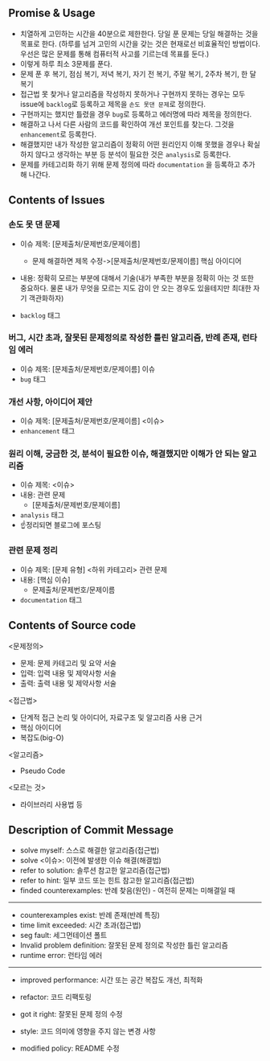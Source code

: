## Promise & Usage

- 치열하게 고민하는 시간을 40분으로 제한한다. 당일 푼 문제는 당일 해결하는 것을 목표로 한다. (하루를 넘겨 고민의 시간을 갖는 것은 현재로선 비효율적인 방법이다. 우선은 많은 문제를 통해 컴퓨터적 사고를 기르는데 목표를 둔다.)
- 이렇게 하루 최소 3문제를 푼다.
- 문제 푼 후 복기, 점심 복기, 저녁 복기, 자기 전 복기, 주말 복기, 2주차 복기, 한 달 복기
- 접근법 못 찾거나 알고리즘을 작성하지 못하거나 구현까지 못하는 경우는 모두 issue에 `backlog`로 등록하고 제목을 `손도 못댄 문제`로 정의한다.
- 구현까지는 했지만 틀렸을 경우 `bug`로 등록하고 에러명에 따라 제목을 정의한다.
- 해결하고 나서 다른 사람의 코드를 확인하여 개선 포인트를 찾는다. 그것을 `enhancement`로 등록한다.
- 해결했지만 내가 작성한 알고리즘이 정확히 어떤 원리인지 이해 못했을 경우나 확실하지 않다고 생각하는 부분 등 분석이 필요한 것은 `analysis`로 등록한다.
- 문제를 카테고리화 하기 위해 문제 정의에 따라 `documentation` 을 등록하고 추가해 나간다.

## Contents of Issues

### 손도 못 댄 문제

- 이슈 제목: [문제출처/문제번호/문제이름]
  
  - 문제 해결하면 제목 수정->[문제출처/문제번호/문제이름] 핵심 아이디어
  
- 내용: 정확히 모르는 부분에 대해서 기술(내가 부족한 부분을 정확히 아는 것 또한 중요하다. 물론 내가 무엇을 모르는 지도 감이 안 오는 경우도 있을테지만 최대한 자기 객관화하자)

- `backlog` 태그

  

### 버그, 시간 초과, 잘못된 문제정의로 작성한 틀린 알고리즘, 반례 존재, 런타임 에러

- 이슈 제목: [문제출처/문제번호/문제이름] 이슈
- `bug` 태그

### 개선 사항, 아이디어 제안 

- 이슈 제목: [문제출처/문제번호/문제이름] <이슈>
- `enhancement` 태그

### 원리 이해, 궁금한 것, 분석이 필요한 이슈, 해결했지만 이해가 안 되는 알고리즘

- 이슈 제목: <이슈>
- 내용: 관련 문제
  - [문제출처/문제번호/문제이름] 
- `analysis` 태그
- ☝정리되면 블로그에 포스팅

### 관련 문제 정리 

- 이슈 제목: [문제 유형] <하위 카테고리> 관련 문제
- 내용: [핵심 이슈]
  - 문제출처/문제번호/문제이름
- `documentation` 태그

## Contents of Source code

<문제정의>

- 문제: 문제 카테고리 및 요약 서술
- 입력: 입력 내용 및 제약사항 서술
- 출력: 출력 내용 및 제약사항 서술

<접근법>

- 단계적 접근 논리 및 아이디어, 자료구조 및 알고리즘 사용 근거
- 핵심 아이디어
- 복잡도(big-O)

<알고리즘>

- Pseudo Code

<모르는 것>

- 라이브러리 사용법 등

## Description of Commit Message

- solve myself: 스스로 해결한 알고리즘(접근법)
- solve <이슈>: 이전에 발생한 이슈 해결(해결법)
- refer to solution: 솔루션 참고한 알고리즘(접근법)
- refer to hint: 일부 코드 또는 힌트 참고한 알고리즘(접근법)
- finded counterexamples: 반례 찾음(원인) - 여전히 문제는 미해결일 때

---

- counterexamples exist: 반례 존재(반례 특징)
- time limit exceeded: 시간 초과(접근법)
- seg fault: 세그먼테이션 폴트
- Invalid problem definition: 잘못된 문제 정의로 작성한 틀린 알고리즘
- runtime error: 런타임 에러

---

- improved performance: 시간 또는 공간 복잡도 개선, 최적화

- refactor: 코드 리팩토링

- got it right: 잘못된 문제 정의 수정

- style: 코드 의미에 영향을 주지 않는 변경 사항

- modified policy: README 수정

  
